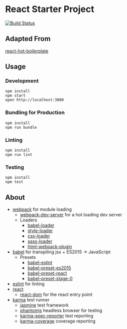 # React Starter Project
[![Build Status](https://travis-ci.org/samlawrencejones/react-starter.svg?branch=master)](https://travis-ci.org/samlawrencejones/react-starter)

## Adapted From
[react-hot-boilerplate](https://github.com/samlawrencejones/react-hot-boilerplate)

## Usage

### Development
```
npm install
npm start
open http://localhost:3000
```

### Bundling for Production
```
npm install
npm run bundle
```

### Linting
```
npm install
npm run lint
```

### Testing
```
npm install
npm test
```

## About
* [webpack](https://github.com/webpack/webpack) for module loading
	* [webpack-dev-server](https://github.com/webpack/webpack-dev-server) for a hot loading dev server
	* Loaders
		* [babel-loader](https://github.com/babel/babel-loader)
		* [style-loader](https://github.com/webpack/style-loader)
		* [css-loader](https://github.com/webpack/css-loader)
		* [sass-loader](https://github.com/jtangelder/sass-loader)
		* [html-webpack-plugin](https://github.com/ampedandwired/html-webpack-plugin)
* [babel](https://github.com/babel/babel) for transpiling jsx + ES2015  ->  JavaScript
	* Presets
		* [babel-eslint](https://github.com/babel/babel-eslint)
		* [babel-preset-es2015](https://github.com/babel/babel/tree/master/packages/babel-preset-es2015)
		* [babel-preset-react](https://github.com/babel/babel/tree/master/packages/babel-preset-react)
		* [babel-preset-stage-0](https://github.com/babel/babel/tree/master/packages/babel-preset-stage-0)
* [eslint](https://github.com/eslint/eslint) for linting
* [react](https://github.com/facebook/react)
	* [react-dom](https://github.com/facebook/react/tree/master/packages/react-dom) for the react entry point
* [karma](https://github.com/karma-runner/karma) test runner
	* [jasmine](https://github.com/jasmine/jasmine) test framework
	* [phantomjs](https://github.com/ariya/phantomjs/) headless browser for testing
	* [karma-spec-reporter](https://github.com/mlex/karma-spec-reporter) test reporting
	* [karma-coverage](https://github.com/karma-runner/karma-coverage) coverage reporting
